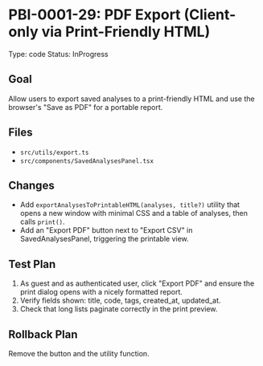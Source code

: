 # PBI-0001-29: PDF Export (Client-only via Print-Friendly HTML)

Type: code
Status: InProgress

## Goal
Allow users to export saved analyses to a print-friendly HTML and use the browser's "Save as PDF" for a portable report.

## Files
- `src/utils/export.ts`
- `src/components/SavedAnalysesPanel.tsx`

## Changes
- Add `exportAnalysesToPrintableHTML(analyses, title?)` utility that opens a new window with minimal CSS and a table of analyses, then calls `print()`.
- Add an "Export PDF" button next to "Export CSV" in SavedAnalysesPanel, triggering the printable view.

## Test Plan
1. As guest and as authenticated user, click "Export PDF" and ensure the print dialog opens with a nicely formatted report.
2. Verify fields shown: title, code, tags, created_at, updated_at.
3. Check that long lists paginate correctly in the print preview.

## Rollback Plan
Remove the button and the utility function.
